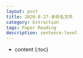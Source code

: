 ```yaml
---
layout: post
title: 2020-8-27-未命名文件 
category: Extraction
tags: Paper Reading
description: sentence-level
---
```

* content
{:toc}
